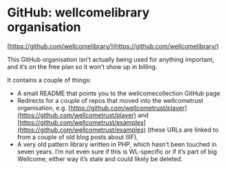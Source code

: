 # GitHub: wellcomelibrary organisation

[https://github.com/wellcomelibrary/](https://github.com/wellcomelibrary/)

This GitHub organisation isn’t actually being used for anything important, and it’s on the free plan so it won’t show up in billing.

&#x20;It contains a couple of things:



* A small README that points you to the wellcomecollection GitHub page
* Redirects for a couple of repos that moved into the wellcometrust organisation, e.g. [https://github.com/wellcometrust/player](https://github.com/wellcometrust/player) and [https://github.com/wellcometrust/examples](https://github.com/wellcometrust/examples) (these URLs are linked to from a couple of old blog posts about IIIF),
* A very old pattern library written in PHP, which hasn’t been touched in seven years. I’m not even sure if this is WL-specific or if it’s part of big Wellcome; either way it’s stale and could likely be deleted.

&#x20;
